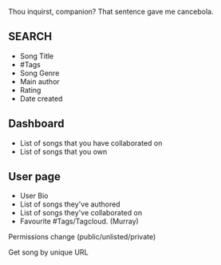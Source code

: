 Thou inquirst, companion?
That sentence gave me cancebola.

SEARCH
------

- Song Title
- #Tags
- Song Genre
- Main author
- Rating
- Date created

Dashboard
---------

- List of songs that you have collaborated on
- List of songs that you own

User page
---------

- User Bio
- List of songs they've authored
- List of songs they've collaborated on
- Favourite #Tags/Tagcloud. (Murray)

Permissions change (public/unlisted/private)

Get song by unique URL
